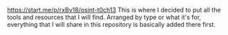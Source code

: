 https://start.me/p/rxBv18/osint-t0ch13
This is where I decided to put all the tools and resources that I will find. Arranged by type or what it's for, everything that I will share in this repository is basically added there first.
